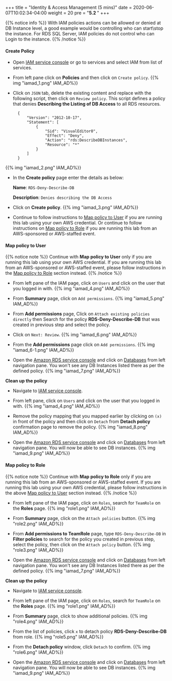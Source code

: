 +++
title = "Identity & Access Management (5 mins)"
date = 2020-06-07T10:02:34-04:00
weight = 20
pre = "<b>5.2 </b>"
+++

{{% notice info %}}
With IAM policies actions can be allowed or denied at DB Instance level, a good example would be controlling who can start\stop the instance. For RDS SQL Server, IAM policies do not control who can Login to the instance.
{{% /notice %}}

#### Create Policy

* Open [IAM service console](https://console.aws.amazon.com/iam/home) or go to services and select IAM from list of services.

* From left pane click on **Policies** and then click on `Create policy`.
{{% img "iamad_1.png" IAM_AD%}}

* Click on `JSON` tab, delete the existing content and replace with the following script, then click on `Review policy`. This script defines a policy that denies **Describing the Listing of DB Access** to all RDS resources. 

        {
            "Version": "2012-10-17",
            "Statement": [
                {
                    "Sid": "VisualEditor0",
                    "Effect": "Deny",
                    "Action": "rds:DescribeDBInstances",
                    "Resource": "*"
                }
            ]
        }
{{% img "iamad_2.png" IAM_AD%}}

* In the **Create policy** page enter the details as below:

     **Name**: `RDS-Deny-Describe-DB`

     **Description**: `Denies describing the DB Access`

* Click on **Create policy**.
{{% img "iamad_3.png" IAM_AD%}}

* Continue to follow instructions to [Map policy to User](#map-policy-to-the-user) if you are running this lab using your own AWS credential. Or continue to follow instructions on [Map policy to Role](#map-policy-to-role) if you are running this lab from an AWS-sponsored or AWS-staffed event. 

#### Map policy to User

{{% notice note %}}
Continue with **Map policy to User** only if you are running this lab using your own AWS credential. If you are running this lab from an AWS-sponsored or AWS-staffed event, please follow instructions in the [Map policy to Role](#map-policy-to-role) section instead.
{{% /notice  %}}

* From left pane of the IAM page, click on `Users` and click on the user that you logged in with.
{{% img "iamad_4.png" IAM_AD%}}

* From **Summary** page, click on `Add permissions`.
{{% img "iamad_5.png" IAM_AD%}}

* From **Add permissions** page, Click on `Attach existing policies directly` then Search for the policy **RDS-Deny-Describe-DB** that was created in previous step and select the policy.

* Click on `Next: Review`.
{{% img "iamad_6.png" IAM_AD%}}

* From the **Add permissions** page click on `Add permissions`.
{{% img "iamad_6-1.png" IAM_AD%}}

* Open the [Amazon RDS  service console](https://console.aws.amazon.com/rds/home) and click on [Databases](https://console.aws.amazon.com/rds/home#databases:) from left navigation pane. You won't see any DB Instances listed there as per the defined policy.
{{% img "iamad_7.png" IAM_AD%}}

**Clean up the policy**

* Navigate to [IAM service console](https://console.aws.amazon.com/iam/home).

* From left pane, click on `Users` and click on the user that you logged in with.
{{% img "iamad_4.png" IAM_AD%}}

* Remove the policy mapping that you mapped earlier by clicking on `(x)` in front of the policy and then click on `Detach` from **Detach policy** confirmation page to remove the policy.
{{% img "iamad_8.png" IAM_AD%}}

* Open the [Amazon RDS  service console](https://console.aws.amazon.com/rds/home) and click on [Databases](https://console.aws.amazon.com/rds/home#databases:) from left navigation pane. You will now be able to see DB instances.
{{% img "iamad_9.png" IAM_AD%}}

#### Map policy to Role 
{{% notice note %}}
Continue with **Map policy to Role** only if you are running this lab from an AWS-sponsored or AWS-staffed event. If you are running this lab using your own AWS credential, please follow instructions in the above [Map policy to User](#map-policy-to-user) section instead.
{{% /notice  %}}

* From left pane of the IAM page, click on `Roles`, search for `TeamRole` on the **Roles** page.
{{% img "role1.png" IAM_AD%}}

* From **Summary** page, click on the `Attach policies` button.
{{% img "role2.png" IAM_AD%}}

* From **Add permissions to TeamRole** page, type `RDS-Deny-Describe-DB` in **Filter policies** to search for the policy you created in previous step, select the policy, then click on the `Attach policy` button.
{{% img "role3.png" IAM_AD%}}

* Open the [Amazon RDS  service console](https://console.aws.amazon.com/rds/home) and click on [Databases](https://console.aws.amazon.com/rds/home#databases:) from left navigation pane. You won't see any DB Instances listed there as per the defined policy.
{{% img "iamad_7.png" IAM_AD%}}

**Clean up the policy**

* Navigate to [IAM service console](https://console.aws.amazon.com/iam/home).

* From left pane of the IAM page, click on `Roles`, search for `TeamRole` on the **Roles** page.
{{% img "role1.png" IAM_AD%}}

* From **Summary** page, click to show additional policies.
{{% img "role4.png" IAM_AD%}}

* From the list of policies, click `x` to detach policy **RDS-Deny-Describe-DB** from role.
{{% img "role5.png" IAM_AD%}}

* From the **Detach policy** window, click `Detach` to confirm.
{{% img "role6.png" IAM_AD%}}

* Open the [Amazon RDS  service console](https://console.aws.amazon.com/rds/home) and click on [Databases](https://console.aws.amazon.com/rds/home#databases:) from left navigation pane. You will now be able to see DB instances.
{{% img "iamad_9.png" IAM_AD%}}










